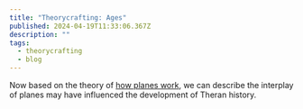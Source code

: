 ```yaml
---
title: "Theorycrafting: Ages"
published: 2024-04-19T11:33:06.367Z
description: ""
tags:
  - theorycrafting
  - blog
---
```


Now based on the theory of [how planes work](./theorycrafting-planes.mdx), we
can describe the interplay of planes may have influenced the development of
Theran history.
